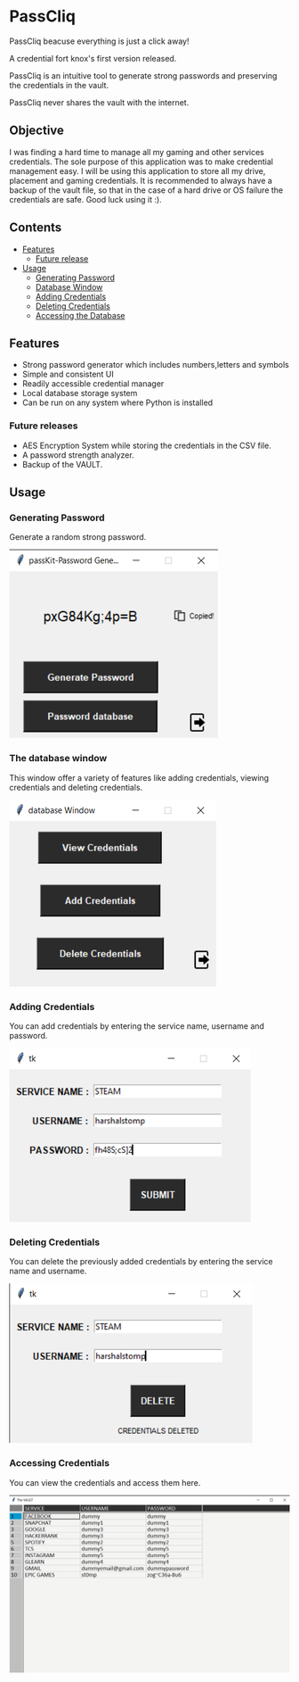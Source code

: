 # PassCliq 

PassCliq beacuse everything is just a click away!

A credential fort knox's first version released.

PassCliq is an intuitive tool to generate strong passwords and preserving the credentials in the vault.

PassCliq never shares the vault with the internet.


## Objective 

I was finding a hard time to manage all my gaming and other services credentials. The sole purpose of this application was to make credential management easy. I will be using this application to store all my drive, placement and gaming credentials. It is recommended to always have a backup of the vault file, so that in the case of a hard drive or OS failure the credentials are safe. Good luck using it :). 

## Contents
* [Features](https://github.com/harshalstomp/PassCliq#features)
  * [Future release](https://github.com/harshalstomp/PassCliq#features)
* [Usage](https://github.com/harshalstomp/PassCliq#screenshots)
  * [Generating Password](https://github.com/harshalstomp/PassCliq/blob/master/README.md#generating-password)
  * [Database Window](https://github.com/harshalstomp/PassCliq/blob/master/README.md#the-database-window)
  * [Adding Credentials](https://github.com/harshalstomp/PassCliq/blob/master/README.md#adding-credentials)
  * [Deleting Credentials](https://github.com/harshalstomp/PassCliq/blob/master/README.md#deleting-credentials)
  * [Accessing the Database](https://github.com/harshalstomp/PassCliq/blob/master/README.md#accessing-credentials)


## Features
* Strong password generator which includes numbers,letters and symbols
* Simple and consistent UI
* Readily accessible credential manager
* Local database storage system
* Can be run on any system where Python is installed

### Future releases
* AES Encryption System while storing the credentials in the CSV file.
* A password strength analyzer.
* Backup of the VAULT.


## Usage

### Generating Password

Generate a random strong password.

![__IMAGE__](https://github.com/harshalstomp/PassCliq/blob/master/Screenshots/Screenshot%20(72).png)


### The database window

This window offer a variety of features like adding credentials, viewing credentials and deleting credentials.

![__IMAGE__](https://github.com/harshalstomp/PassCliq/blob/master/Screenshots/Screenshot%20(73).png)


### Adding Credentials

You can add credentials by entering the service name, username and password.

![__IMAGE__](https://github.com/harshalstomp/PassCliq/blob/master/Screenshots/Screenshot%20(75).png)


### Deleting Credentials

You can delete the previously added credentials by entering the service name and username.

![__IMAGE__](https://github.com/harshalstomp/PassCliq/blob/master/Screenshots/Screenshot%20(76).png)


### Accessing Credentials

You can view the credentials and access them here.

![__IMAGE__](https://github.com/harshalstomp/PassCliq/blob/master/Screenshots/Screenshot%20(74).png)

